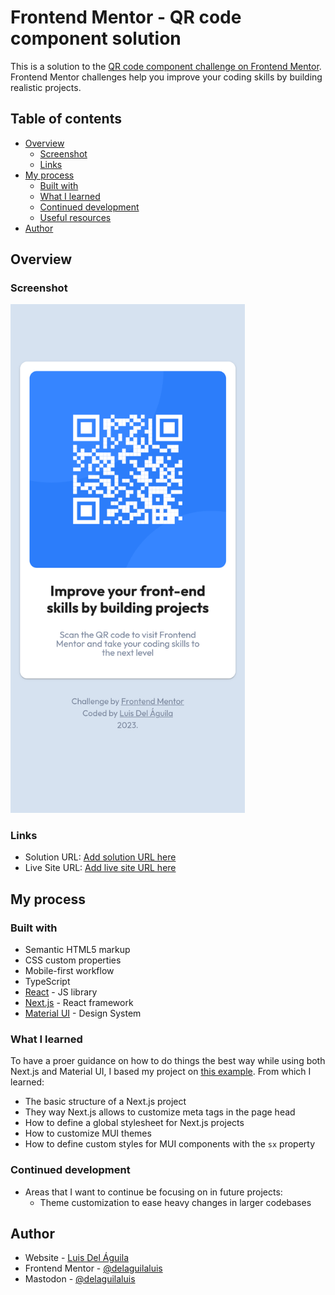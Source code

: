 # Frontend Mentor - QR code component solution

This is a solution to the [QR code component challenge on Frontend Mentor](https://www.frontendmentor.io/challenges/qr-code-component-iux_sIO_H). Frontend Mentor challenges help you improve your coding skills by building realistic projects.

## Table of contents

- [Overview](#overview)
  - [Screenshot](#screenshot)
  - [Links](#links)
- [My process](#my-process)
  - [Built with](#built-with)
  - [What I learned](#what-i-learned)
  - [Continued development](#continued-development)
  - [Useful resources](#useful-resources)
- [Author](#author)

## Overview

### Screenshot

<img src="screenshot.png" alt="screenshot" width="375"/>

### Links

- Solution URL: [Add solution URL here](https://github.com/delaguilaluis/qr-code-component-main)
- Live Site URL: [Add live site URL here](https://delaguilaluis.com/qr-code-component-main)

## My process

### Built with

- Semantic HTML5 markup
- CSS custom properties
- Mobile-first workflow
- TypeScript
- [React](https://reactjs.org/) - JS library
- [Next.js](https://nextjs.org/) - React framework
- [Material UI](https://mui.com/) - Design System

### What I learned

To have a proer guidance on how to do things the best way while using both
Next.js and Material UI, I based my project on [this example](https://github.com/mui/material-ui/tree/master/examples/material-next-ts). From which I learned:

- The basic structure of a Next.js project
- They way Next.js allows to customize meta tags in the page head
- How to define a global stylesheet for Next.js projects
- How to customize MUI themes
- How to define custom styles for MUI components with the `sx` property

### Continued development

- Areas that I want to continue be focusing on in future projects:
  - Theme customization to ease heavy changes in larger codebases

## Author

- Website - [Luis Del Águila](https://delaguilaluis.com)
- Frontend Mentor - [@delaguilaluis](https://www.frontendmentor.io/profile/delaguilaluis)
- Mastodon - [@delaguilaluis](https://hachyderm.io/@delaguilaluis)
